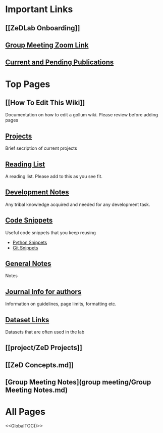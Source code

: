 # Important Links
## [[ZeDLab Onboarding]]
## [Group Meeting Zoom Link](https://uchicagomedicine.zoom.us/j/93466313522?pwd=WG52L3hQREZNbnRCMENET3lrYWNVUT09)
## [Current and Pending Publications](https://zed.uchicago.edu/data/pub_drafts_/)

# Top Pages

## [[How To Edit This Wiki]]

Documentation on how to edit a gollum wiki. Please review before adding pages

## [Projects](project/Readme.md)

Brief secription of current projects

## [Reading List](reading/Readme.md)

A reading list. Please add to this as you see fit.

## [Development Notes](development/Readme.md)

Any tribal knowledge acquired and needed for any development task.

## [Code Snippets](methods/Readme.md)

Useful code snippets that you keep reusing

+ [Python Snippets](/methods/Python%20Snippets.md)
+ [Git Snippets](/methods/Git%20Snippets.md)

## [General Notes](notes/Readme.md)

Notes

## [Journal Info for authors](journals/Readme.md)

Information on guidelines, page limits, formatting etc.

## [Dataset Links](datasets/data.md)

Datasets that are often used in the lab


##  [[project/ZeD Projects]]
##  [[ZeD Concepts.md]]
## [Group Meeting Notes](group meeting/Group Meeting Notes.md)

# All Pages

<<GlobalTOC()>>
